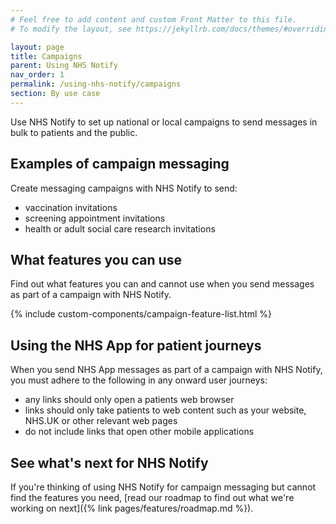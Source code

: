 ```yaml
---
# Feel free to add content and custom Front Matter to this file.
# To modify the layout, see https://jekyllrb.com/docs/themes/#overriding-theme-defaults

layout: page
title: Campaigns
parent: Using NHS Notify
nav_order: 1
permalink: /using-nhs-notify/campaigns
section: By use case
---
```


Use NHS Notify to set up national or local campaigns to send messages in bulk to patients and the public.

## Examples of campaign messaging

Create messaging campaigns with NHS Notify to send:

- vaccination invitations
- screening appointment invitations
- health or adult social care research invitations

## What features you can use

Find out what features you can and cannot use when you send messages as part of a campaign with NHS Notify.

{% include custom-components/campaign-feature-list.html %}

## Using the NHS App for patient journeys

When you send NHS App messages as part of a campaign with NHS Notify, you must adhere to the following in any onward user journeys:

- any links should only open a patients web browser
- links should only take patients to web content such as your website, NHS.UK or other relevant web pages
- do not include links that open other mobile applications

## See what's next for NHS Notify

If you're thinking of using NHS Notify for campaign messaging but cannot find the features you need, [read our roadmap to find out what we're working on next]({% link pages/features/roadmap.md %}).
